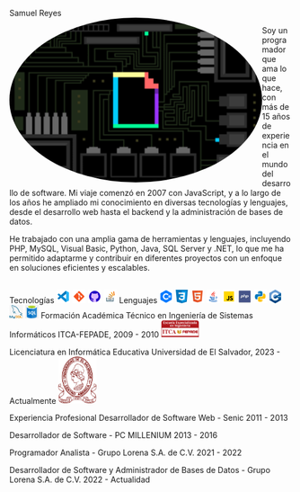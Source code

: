 Samuel Reyes
<img align="left" width="450" src="https://github.com/samuelreyesiglesias/dev.gifs/blob/main/tech.api.gif?raw=true" style="border-radius: 100%;" />

Soy un programador que ama lo que hace, con más de 15 años de experiencia en el mundo del desarrollo de software. Mi viaje comenzó en 2007 con JavaScript, y a lo largo de los años he ampliado mi conocimiento en diversas tecnologías y lenguajes, desde el desarrollo web hasta el backend y la administración de bases de datos.

He trabajado con una amplia gama de herramientas y lenguajes, incluyendo PHP, MySQL, Visual Basic, Python, Java, SQL Server y .NET, lo que me ha permitido adaptarme y contribuir en diferentes proyectos con un enfoque en soluciones eficientes y escalables.

<br clear="left"/>
Tecnologías
<img src="https://github.com/samuelreyesiglesias/dev.gifs/blob/main/tech.vscode.svg?raw=true" height=24> 
<img src="https://github.com/samuelreyesiglesias/dev.gifs/blob/main/tech.git.svg?raw=true" height=24> 
<img src="https://github.com/samuelreyesiglesias/dev.gifs/blob/main/tech.github.svg" height=24>
<img src="https://github.com/samuelreyesiglesias/dev.gifs/blob/main/tech.stackoverflow.svg" height=24>
Lenguajes
<img src="https://github.com/samuelreyesiglesias/dev.gifs/blob/main/lang.c%23.png?raw=true" height=24>
<img src="https://raw.githubusercontent.com/samuelreyesiglesias/dev.gifs/14fc77d20d335aa07cf0bc1b9e7062e181067919/lang.css.svg" height=24>
<img src="https://github.com/samuelreyesiglesias/dev.gifs/blob/main/lang.html5.png?raw=true" height=24>
<img src="https://raw.githubusercontent.com/samuelreyesiglesias/dev.gifs/14fc77d20d335aa07cf0bc1b9e7062e181067919/lang.java.svg" height=24> 
<img src="https://raw.githubusercontent.com/samuelreyesiglesias/dev.gifs/14fc77d20d335aa07cf0bc1b9e7062e181067919/lang.js.svg" height=24> 
<img src="https://github.com/samuelreyesiglesias/dev.gifs/blob/main/lang.php.png?raw=true" height=24> 
<img src="https://raw.githubusercontent.com/samuelreyesiglesias/dev.gifs/14fc77d20d335aa07cf0bc1b9e7062e181067919/lang.python.svg" height=24> 
<img src="https://github.com/samuelreyesiglesias/dev.gifs/blob/main/ISO_C%2B%2B_Logo.svg.png" height=24> 
<img src="https://github.com/samuelreyesiglesias/dev.gifs/blob/main/lang.mysql.png" height=24> 
<img src="https://github.com/samuelreyesiglesias/dev.gifs/blob/main/lang.sql.png" height=24>
Formación Académica
Técnico en Ingeniería de Sistemas Informáticos
ITCA-FEPADE, 2009 - 2010
<img src="https://github.com/samuelreyesiglesias/dev.gifs/blob/main/university.itca.png" width=68>

Licenciatura en Informática Educativa
Universidad de El Salvador, 2023 - Actualmente
<img src="https://github.com/samuelreyesiglesias/dev.gifs/blob/main/university.ues.png" width=68>

Experiencia Profesional
Desarrollador de Software Web - Senic
2011 - 2013

Desarrollador de Software - PC MILLENIUM
2013 - 2016

Programador Analista - Grupo Lorena S.A. de C.V.
2021 - 2022

Desarrollador de Software y Administrador de Bases de Datos - Grupo Lorena S.A. de C.V.
2022 - Actualidad

